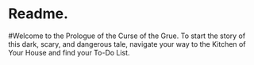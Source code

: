 # Readme.
#Welcome to the Prologue of the Curse of the Grue. To start the story of this dark, scary, and dangerous tale, navigate your way to the Kitchen of Your House and find your To-Do List.
